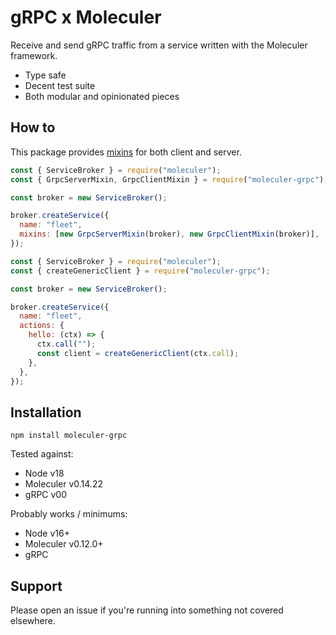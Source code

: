 # gRPC x Moleculer

Receive and send gRPC traffic from a service written with the Moleculer framework.

- Type safe
- Decent test suite
- Both modular and opinionated pieces

## How to

This package provides [mixins](https://moleculer.services/docs/0.14/services.html#Mixins) for both client and server.

```js
const { ServiceBroker } = require("moleculer");
const { GrpcServerMixin, GrpcClientMixin } = require("moleculer-grpc");

const broker = new ServiceBroker();

broker.createService({
  name: "fleet",
  mixins: [new GrpcServerMixin(broker), new GrpcClientMixin(broker)],
});
```

```js
const { ServiceBroker } = require("moleculer");
const { createGenericClient } = require("moleculer-grpc");

const broker = new ServiceBroker();

broker.createService({
  name: "fleet",
  actions: {
    hello: (ctx) => {
      ctx.call("");
      const client = createGenericClient(ctx.call);
    },
  },
});
```

## Installation

```shell
npm install moleculer-grpc
```

Tested against:

- Node v18
- Moleculer v0.14.22
- gRPC v00

Probably works / minimums:

- Node v16+
- Moleculer v0.12.0+
- gRPC

## Support

Please open an issue if you're running into something
not covered elsewhere.
